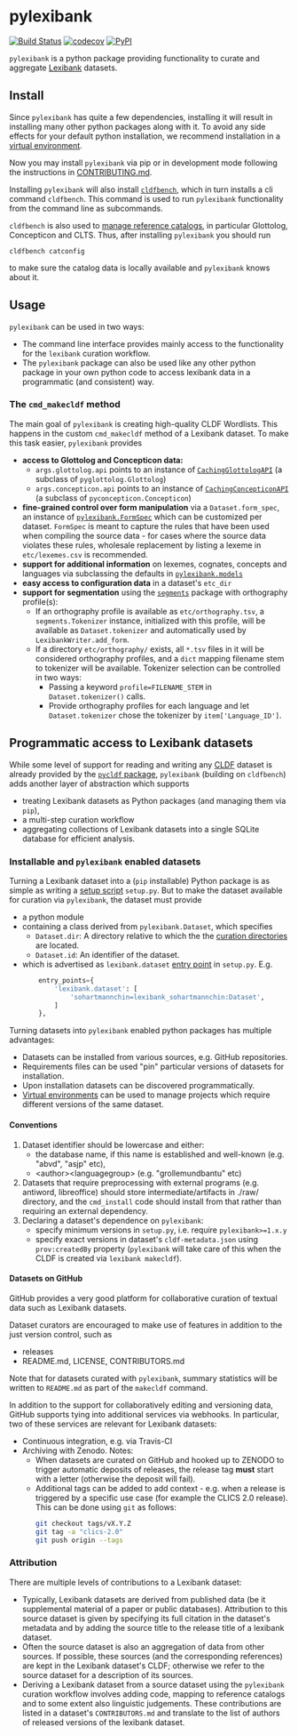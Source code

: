 # pylexibank

[![Build Status](https://travis-ci.org/lexibank/pylexibank.png)](https://travis-ci.org/lexibank/pylexibank)
[![codecov](https://codecov.io/gh/lexibank/pylexibank/branch/master/graph/badge.svg)](https://codecov.io/gh/lexibank/pylexibank)
[![PyPI](https://img.shields.io/pypi/v/pylexibank.svg)](https://pypi.org/project/pylexibank)

`pylexibank` is a python package providing functionality to curate and aggregate
[Lexibank](https://github.com/lexibank/lexibank) datasets.


## Install

Since `pylexibank` has quite a few dependencies, installing it will result in installing
many other python packages along with it. To avoid any side effects for your default
python installation, we recommend installation in a
[virtual environment](https://virtualenv.pypa.io/en/stable/).

Now you may install `pylexibank` via pip or in development mode following the instructions
in [CONTRIBUTING.md](CONTRIBUTING.md).

Installing `pylexibank` will also install [`cldfbench`](https://github.com/cldf/cldfbench), which in turn installs a cli command `cldfbench`. This command is used
to run `pylexibank` functionality from the command line as subcommands.

`cldfbench` is also used to [manage reference catalogs](https://github.com/cldf/cldfbench/#catalogs), in particular Glottolog,
Concepticon and CLTS. Thus, after installing `pylexibank` you should run
```shell script
cldfbench catconfig
```
to make sure the catalog data is locally available and `pylexibank` knows about it.


## Usage

`pylexibank` can be used in two ways:
- The command line interface provides mainly access to the functionality for the `lexibank`
  curation workflow.
- The `pylexibank` package can also be used like any other python package in your own
  python code to access lexibank data in a programmatic (and consistent) way.


### The `cmd_makecldf` method

The main goal of `pylexibank` is creating high-quality CLDF Wordlists. This
happens in the custom `cmd_makecldf` method of a Lexibank dataset. To make this task
easier, `pylexibank` provides
- **access to Glottolog and Concepticon data:**
  - `args.glottolog.api` points to an instance of [`CachingGlottologAPI`](https://github.com/cldf/cldfbench/blob/f373855e3b9cde029578e77c26136f0df26a82fa/src/cldfbench/catalogs.py#L10-L40) (a subclass of `pyglottolog.Glottolog`)
  - `args.concepticon.api` points to an instance of [`CachingConcepticonAPI`](https://github.com/cldf/cldfbench/blob/f373855e3b9cde029578e77c26136f0df26a82fa/src/cldfbench/catalogs.py#L48-L51) (a subclass of `pyconcepticon.Concepticon`)
- **fine-grained control over form manipulation** via a `Dataset.form_spec`, an instance
  of [`pylexibank.FormSpec`](src/pylexibank/forms.py) which can be customized per
  dataset. `FormSpec` is meant to capture the rules that have been used when compiling
  the source data - for cases where the source data violates these rules, wholesale
  replacement by listing a lexeme in `etc/lexemes.csv` is recommended.
- **support for additional information** on lexemes, cognates, concepts and languages via
  subclassing the defaults in [`pylexibank.models`](src/pylexibank/models.py)
- **easy access to configuration data** in a dataset's `etc_dir`
- **support for segmentation** using the [`segments`](https:pypi.org/project/segments)
  package with orthography profile(s):
  - If an orthography profile is available as `etc/orthography.tsv`, a `segments.Tokenizer`
    instance, initialized with this profile, will be available as `Dataset.tokenizer`
    and automatically used by `LexibankWriter.add_form`.
  - If a directory `etc/orthography/` exists, all `*.tsv` files in it will be considered
    orthography profiles, and a `dict` mapping filename stem to tokenizer will be available. Tokenizer
    selection can be controlled in two ways:
    - Passing a keyword `profile=FILENAME_STEM` in `Dataset.tokenizer()` calls.
    - Provide orthography profiles for each language and let `Dataset.tokenizer`
      chose the tokenizer by `item['Language_ID']`.


## Programmatic access to Lexibank datasets

While some level of support for reading and writing any [CLDF](https://cldf.clld.org) dataset is already provided by the [`pycldf` package](https://pypi.org/projects/pycldf), `pylexibank` (building on `cldfbench`) adds another layer of abstraction which supports 
- treating Lexibank datasets as Python packages (and managing them via `pip`),
- a multi-step curation workflow
- aggregating collections of Lexibank datasets into a single SQLite database for efficient analysis.


### Installable and `pylexibank` enabled datasets

Turning a Lexibank dataset into a (`pip` installable) Python package is as simple as writing a [setup script](https://docs.python.org/3/distutils/setupscript.html) `setup.py`.
But to make the dataset available for curation via `pylexibank`, the dataset must provide 
- a python module 
- containing a class derived from `pylexibank.Dataset`, which specifies
  - `Dataset.dir`: A directory relative to which the the [curation directories](dataset.md) are located.
  - `Dataset.id`: An identifier of the dataset.
- which is advertised as `lexibank.dataset` [entry point](https://packaging.python.org/specifications/entry-points/) in `setup.py`. E.g.
  ```python
      entry_points={
          'lexibank.dataset': [
              'sohartmannchin=lexibank_sohartmannchin:Dataset',
          ]
      },
  ```

Turning datasets into `pylexibank` enabled python packages has multiple advantages:
- Datasets can be installed from various sources, e.g. GitHub repositories.
- Requirements files can be used "pin" particular versions of datasets for installation.
- Upon installation datasets can be discovered programmatically.
- [Virtual environments](https://virtualenv.pypa.io/en/latest/) can be used to manage projects which require different versions of the same dataset.


#### Conventions

1. Dataset identifier should be lowercase and either:
   - the database name, if this name is established and well-known (e.g. "abvd", "asjp" etc),
   - \<author\>\<languagegroup\> (e.g. "grollemundbantu" etc)
2. Datasets that require preprocessing with external programs (e.g. antiword, libreoffice) should store intermediate/artifacts in ./raw/ directory, and the `cmd_install` code should install from that rather than requiring an external dependency.
3. Declaring a dataset's dependence on `pylexibank`:
   - specify minimum versions in `setup.py`, i.e. require `pylexibank>=1.x.y`
   - specify exact versions in dataset's `cldf-metadata.json` using `prov:createdBy` property (`pylexibank` will take care of this when the CLDF is created via `lexibank makecldf`).


#### Datasets on GitHub

GitHub provides a very good platform for collaborative curation of textual data
such as Lexibank datasets.

Dataset curators are encouraged to make use of features in addition to the just version control, such as
- releases
- README.md, LICENSE, CONTRIBUTORS.md

Note that for datasets curated with `pylexibank`, summary statistics will be written to `README.md` as part of the `makecldf` command.

In addition to the support for collaboratively editing and versioning data, GitHub supports tying into additional services via webhooks. In particular, two of these services are relevant for Lexibank datasets:

- Continuous integration, e.g. via Travis-CI
- Archiving with Zenodo. Notes:
  - When datasets are curated on GitHub and hooked up to ZENODO to trigger automatic deposits of releases, the release tag **must** start with a letter (otherwise the deposit will fail).
  - Additional tags can be added to add context - e.g. when a release is triggered by a specific use case (for example the CLICS 2.0 release). This can be done using `git` as follows:
    ```bash
    git checkout tags/vX.Y.Z
    git tag -a "clics-2.0"
    git push origin --tags
    ```


### Attribution

There are multiple levels of contributions to a Lexibank dataset:
- Typically, Lexibank datasets are derived from published data (be it supplemental material of a paper or public databases). Attribution to this source dataset is given by specifying its full citation in the dataset's metadata and by adding the source title to the release title of a lexibank dataset.
- Often the source dataset is also an aggregation of data from other sources. If possible, these sources (and the corresponding references) are kept in the Lexibank dataset's CLDF; otherwise we refer to the source dataset for a description of its sources.
- Deriving a Lexibank dataset from a source dataset using the `pylexibank` curation workflow involves adding code, mapping to reference catalogs and to some extent also linguistic judgements. These contributions are listed in a dataset's `CONTRIBUTORS.md` and translate to the list of authors of released versions of the lexibank dataset.
